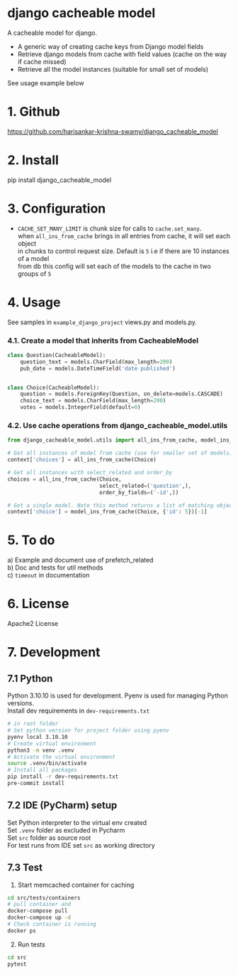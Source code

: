 # django cacheable model
A cacheable model for django.

* A generic way of creating cache keys from Django model fields
* Retrieve django models from cache with field values (cache on the way if cache missed)
* Retrieve all the model instances (suitable for small set of models)

See usage example below

# 1. Github
https://github.com/harisankar-krishna-swamy/django_cacheable_model

# 2. Install
pip install django_cacheable_model

# 3. Configuration
* `CACHE_SET_MANY_LIMIT` is chunk size for calls to `cache.set_many`.  
   when `all_ins_from_cache` brings in all entries from cache, it will set each object  
   in chunks to control request size. Default is `5` i.e if there are 10 instances of a model  
   from db this config will set each of the models to the cache in two groups of `5`

# 4. Usage

See samples in  `example_django_project` views.py and models.py.

### 4.1. Create a model that inherits from CacheableModel
```python
class Question(CacheableModel):
    question_text = models.CharField(max_length=200)
    pub_date = models.DateTimeField('date published')


class Choice(CacheableModel):
    question = models.ForeignKey(Question, on_delete=models.CASCADE)
    choice_text = models.CharField(max_length=200)
    votes = models.IntegerField(default=0)
```

### 4.2. Use cache operations from django_cacheable_model.utils

```python
from django_cacheable_model.utils import all_ins_from_cache, model_ins_from_cache

# Get all instances of model from cache (use for smaller set of models)
context['choices'] = all_ins_from_cache(Choice)

# Get all instances with select_related and order_by
choices = all_ins_from_cache(Choice,
                             select_related=('question',),
                             order_by_fields=('-id',))

# Get a single model. Note this method returns a list of matching objects
context['choice'] = model_ins_from_cache(Choice, {'id': 5})[-1]
```

# 5. To do
a) Example and document use of prefetch_related  
b) Doc and tests for util methods  
c) `timeout` in documentation

# 6. License
Apache2 License

# 7. Development

## 7.1 Python

Python 3.10.10 is used for development. Pyenv is used for managing Python versions.  
Install dev requirements in `dev-requirements.txt`
```bash
# in root folder
# Set python version for project folder using pyenv
pyenv local 3.10.10
# Create virtual environment 
python3 -m venv .venv
# Activate the virtual environment
source .venv/bin/activate
# Install all packages
pip install -r dev-requirements.txt
pre-commit install
```
## 7.2 IDE (PyCharm) setup
Set Python interpreter to the virtual env created  
Set `.venv` folder as excluded in Pycharm  
Set `src` folder as source root  
For test runs from IDE set `src` as working directory
## 7.3 Test
1. Start memcached container for caching
```bash
cd src/tests/containers
# pull container and 
docker-compose pull
docker-compose up -d
# Check container is running
docker ps
```
2. Run tests
```bash
cd src
pytest
```
